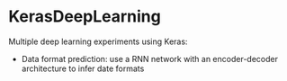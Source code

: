 # KerasDeepLearning
Multiple deep learning experiments using Keras:
- Data format prediction: use a RNN network with an encoder-decoder architecture to infer date formats
